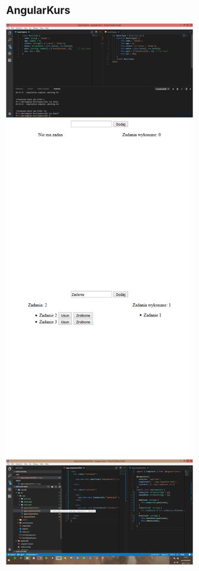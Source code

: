 # AngularKurs

![Alt text1](/src/assets/img/basicType.png?raw=true "1")
![Alt text1](/src/assets/img/1.png?raw=true "1")
![Alt text2](/src/assets/img/2.png?raw=true "2")
![Alt text3](/src/assets/img/3.png?raw=true "3")
